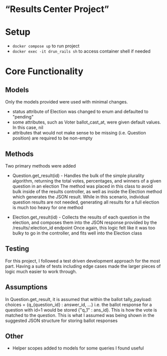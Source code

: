 # “Results Center Project”

# Setup
* `docker compose up` to run project
* `docker exec -it drun_rails sh` to access container shell if needed

# Core Functionality

## Models
Only the models provided were used with minimal changes. 

* status attribute of Election was changed to enum and defaulted to "pending"
* some attributes, such as Voter ballot_cast_at, were given default values. In this case, nil
* attributes that would not make sense to be missing (i.e. Question position) are required to be non-empty

## Methods
Two primary methods were added

* Question.get_result(id) - Handles the bulk of the simple plurality algorithm, returning the 
   total votes, percentages, and winners of a given question in an election
   The method was placed in this class to avoid bulk inside of the results controller, as well as inside the Election method
   which generates the JSON result. While in this scenario, individual question results are not needed, 
   generating all results for a full election is much too heavy for one method

* Election.get_result(id) - Collects the results of each question in the election, and composes them into the JSON
   response provided by the /results/:election_id endpoint
   Once again, this logic felt like it was too bulky to go in the controller, and fits well into the Election class

## Testing
For this project, I followed a test driven development approach for the most part. Having a suite of tests including
edge cases made the larger pieces of logic much easier to work through.

## Assumptions
In Question.get_result, it is assumed that within the ballot tally_payload: choices = {q_{question_id} : answer_id, ...} i.e. the ballot
response for a question with id=1 would be stored {"q_1" : ans_id}. This is how the vote is matched to the question. This is what I assumed
was being shown in the suggested JSON structure for storing ballot responses

## Other
* Helper scopes added to models for some queries I found useful
